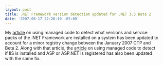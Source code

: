 ```yaml
---
layout: post
title: .NET Framework version detection updated for .NET 3.5 Beta 2
date: '2007-08-17 22:26:10 -05:00'
---
```


My [article](http://www.codeproject.com/useritems/frameworkversiondetection.asp) on using managed code to detect what versions and service packs of the .NET Framework are installed on a system has been updated to account for a minor registry change between the January 2007 CTP and Beta 2. Along with that article, the [article](http://www.codeproject.com/useritems/iisdetection.asp) on using managed code to detect if IIS is installed and ASP or ASP.NET is registered has also been updated with the same fix.
